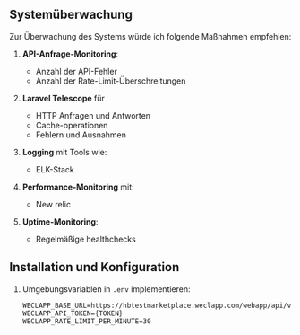 ## Systemüberwachung

Zur Überwachung des Systems würde ich folgende Maßnahmen empfehlen:

1. **API-Anfrage-Monitoring**:
   - Anzahl der API-Fehler
   - Anzahl der Rate-Limit-Überschreitungen

2. **Laravel Telescope** für
   - HTTP Anfragen und Antworten
   - Cache-operationen
   - Fehlern und Ausnahmen

3. **Logging** mit Tools wie:
   - ELK-Stack

4. **Performance-Monitoring** mit:
   - New relic

5. **Uptime-Monitoring**:
   - Regelmäßige healthchecks

## Installation und Konfiguration

1. Umgebungsvariablen in `.env` implementieren:
   ```
   WECLAPP_BASE_URL=https://hbtestmarketplace.weclapp.com/webapp/api/v1
   WECLAPP_API_TOKEN={TOKEN}
   WECLAPP_RATE_LIMIT_PER_MINUTE=30
   ```
